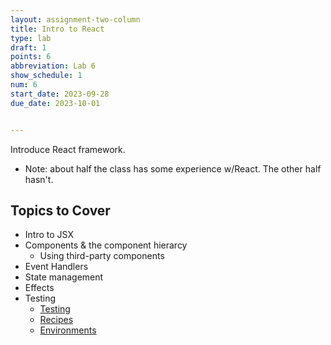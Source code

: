 ```yaml
---
layout: assignment-two-column
title: Intro to React
type: lab
draft: 1
points: 6
abbreviation: Lab 6
show_schedule: 1
num: 6
start_date: 2023-09-28
due_date: 2023-10-01


---
```

Introduce React framework. 
* Note: about half the class has some experience w/React. The other half hasn't.

## Topics to Cover
* Intro to JSX
* Components & the component hierarcy
    * Using third-party components
* Event Handlers
* State management
* Effects
* Testing
    * [Testing](https://legacy.reactjs.org/docs/testing.html)
    * [Recipes](https://legacy.reactjs.org/docs/testing-recipes.html)
    * [Environments](https://legacy.reactjs.org/docs/testing-environments.html)